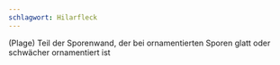 ```yaml
---
schlagwort: Hilarfleck
---
```

(Plage) Teil der Sporenwand, der bei ornamentierten Sporen glatt oder schwächer ornamentiert ist